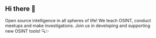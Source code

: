 ## Hi there 👋

Open source intelligence in all spheres of life! 
We teach OSINT, conduct meetups and make investigations. Join us in developing and supporting new OSINT tools! 🔍✨
